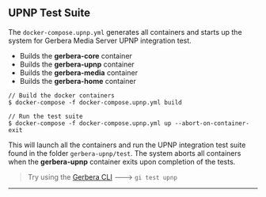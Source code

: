 ## UPNP Test Suite

The `docker-compose.upnp.yml` generates all containers and starts up the system for
Gerbera Media Server UPNP integration test.

* Builds the **gerbera-core** container
* Builds the **gerbera-upnp** container
* Builds the **gerbera-media** container
* Builds the **gerbera-home** container

```
// Build the docker containers
$ docker-compose -f docker-compose.upnp.yml build

// Run the test suite
$ docker-compose -f docker-compose.upnp.yml up --abort-on-container-exit
```

This will launch all the containers and run the UPNP integration test suite found
in the folder `gerbera-upnp/test`.
The system aborts all containers when the **gerbera-upnp** container exits upon
completion of the tests.

> Try using the [Gerbera CLI](cli.md) ---> `gi test upnp`

--------------------------